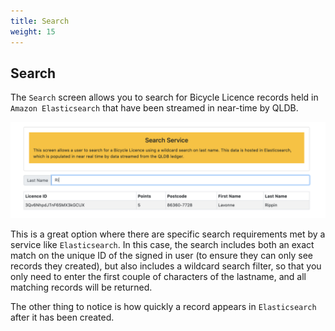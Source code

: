 ```yaml
---
title: Search
weight: 15
---
```


## Search

The `Search` screen allows you to search for Bicycle Licence records held in `Amazon Elasticsearch` that have been streamed in near-time by QLDB.

![QLDB Demo Search](./images/qldbdemo-search.png)

This is a great option where there are specific search requirements met by a service like `Elasticsearch`. In this case, the search includes both an exact match on the unique ID of the signed in user (to ensure they can only see records they created), but also includes a wildcard search filter, so that you only need to enter the first couple of characters of the lastname, and all matching records will be returned.

The other thing to notice is how quickly a record appears in `Elasticsearch` after it has been created.
